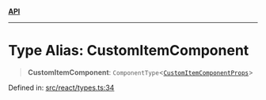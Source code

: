 [**API**](../../API.md)

***

# Type Alias: CustomItemComponent

> **CustomItemComponent**: `ComponentType`\<[`CustomItemComponentProps`](../interfaces/CustomItemComponentProps.md)\>

Defined in: [src/react/types.ts:34](https://github.com/inokawa/virtua/blob/6f0a2cc73821555ca70fe196669f946c5e86c72d/src/react/types.ts#L34)
